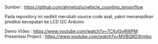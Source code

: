 Sumber : https://github.com/ahmetozlu/vehicle_counting_tensorflow

Pada repository ini sedikit merubah source code asal, yakni menampilkan prediksi kecepatan ke LCD I2C Arduino

Demo Video : https://www.youtube.com/watch?v=7CXvISyRWPM
Presentasi Project : https://www.youtube.com/watch?v=MVBQ8D3hmbo
